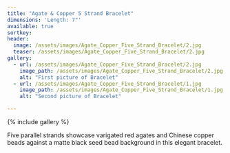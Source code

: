 ```yaml
---
title: "Agate & Copper 5 Strand Bracelet"
dimensions: 'Length: 7"'
available: true
sortkey: 
header:
  image: /assets/images/Agate_Copper_Five_Strand_Bracelet/2.jpg
  teaser: /assets/images/Agate_Copper_Five_Strand_Bracelet/2.jpg
gallery:
  - url: /assets/images/Agate_Copper_Five_Strand_Bracelet/2.jpg
    image_path: /assets/images/Agate_Copper_Five_Strand_Bracelet/2.jpg
    alt: "First picture of Bracelet"
  - url: /assets/images/Agate_Copper_Five_Strand_Bracelet/1.jpg
    image_path: /assets/images/Agate_Copper_Five_Strand_Bracelet/1.jpg
    alt: "Second picture of Bracelet"

---
```



{% include gallery %}


Five parallel strands showcase varigated red agates and Chinese copper beads against a matte black seed bead background in this elegant bracelet.